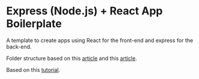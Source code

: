 # Express (Node.js) + React App Boilerplate

A template to create apps using React for the front-end and express for the back-end.

Folder structure based on this [article](https://medium.com/@kthamodaran/react-8-best-practices-folder-structure-5dbda48a69e) and this [article](https://profy.dev/article/react-folder-structure).

Based on this [tutorial](https://medium.com/geekculture/deploying-an-express-node-js-react-app-with-typescript-to-azure-web-apps-using-github-actions-25e4e59203e).